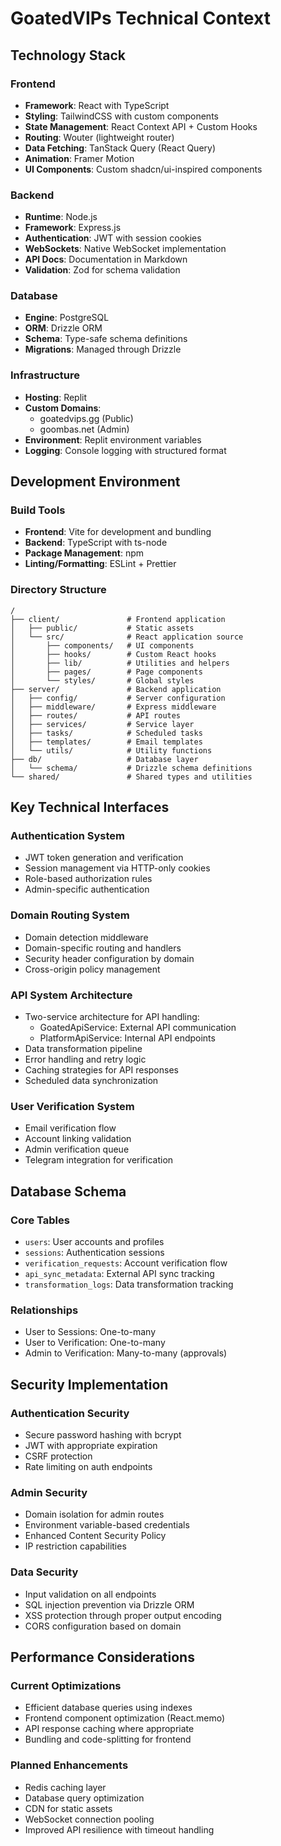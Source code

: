 # GoatedVIPs Technical Context

## Technology Stack

### Frontend
- **Framework**: React with TypeScript
- **Styling**: TailwindCSS with custom components
- **State Management**: React Context API + Custom Hooks
- **Routing**: Wouter (lightweight router)
- **Data Fetching**: TanStack Query (React Query)
- **Animation**: Framer Motion
- **UI Components**: Custom shadcn/ui-inspired components

### Backend
- **Runtime**: Node.js
- **Framework**: Express.js
- **Authentication**: JWT with session cookies
- **WebSockets**: Native WebSocket implementation
- **API Docs**: Documentation in Markdown
- **Validation**: Zod for schema validation

### Database
- **Engine**: PostgreSQL
- **ORM**: Drizzle ORM
- **Schema**: Type-safe schema definitions
- **Migrations**: Managed through Drizzle

### Infrastructure
- **Hosting**: Replit
- **Custom Domains**: 
  - goatedvips.gg (Public)
  - goombas.net (Admin)
- **Environment**: Replit environment variables
- **Logging**: Console logging with structured format

## Development Environment

### Build Tools
- **Frontend**: Vite for development and bundling
- **Backend**: TypeScript with ts-node
- **Package Management**: npm
- **Linting/Formatting**: ESLint + Prettier

### Directory Structure

```
/
├── client/               # Frontend application
│   ├── public/           # Static assets
│   └── src/              # React application source
│       ├── components/   # UI components
│       ├── hooks/        # Custom React hooks
│       ├── lib/          # Utilities and helpers
│       ├── pages/        # Page components
│       └── styles/       # Global styles
├── server/               # Backend application
│   ├── config/           # Server configuration
│   ├── middleware/       # Express middleware
│   ├── routes/           # API routes
│   ├── services/         # Service layer
│   ├── tasks/            # Scheduled tasks
│   ├── templates/        # Email templates
│   └── utils/            # Utility functions
├── db/                   # Database layer
│   └── schema/           # Drizzle schema definitions
└── shared/               # Shared types and utilities
```

## Key Technical Interfaces

### Authentication System
- JWT token generation and verification
- Session management via HTTP-only cookies
- Role-based authorization rules
- Admin-specific authentication

### Domain Routing System
- Domain detection middleware
- Domain-specific routing and handlers
- Security header configuration by domain
- Cross-origin policy management

### API System Architecture
- Two-service architecture for API handling:
  - GoatedApiService: External API communication
  - PlatformApiService: Internal API endpoints
- Data transformation pipeline
- Error handling and retry logic
- Caching strategies for API responses
- Scheduled data synchronization

### User Verification System
- Email verification flow
- Account linking validation
- Admin verification queue
- Telegram integration for verification

## Database Schema

### Core Tables
- `users`: User accounts and profiles
- `sessions`: Authentication sessions
- `verification_requests`: Account verification flow
- `api_sync_metadata`: External API sync tracking
- `transformation_logs`: Data transformation tracking

### Relationships
- User to Sessions: One-to-many
- User to Verification: One-to-many
- Admin to Verification: Many-to-many (approvals)

## Security Implementation

### Authentication Security
- Secure password hashing with bcrypt
- JWT with appropriate expiration
- CSRF protection
- Rate limiting on auth endpoints

### Admin Security
- Domain isolation for admin routes
- Environment variable-based credentials
- Enhanced Content Security Policy
- IP restriction capabilities

### Data Security
- Input validation on all endpoints
- SQL injection prevention via Drizzle ORM
- XSS protection through proper output encoding
- CORS configuration based on domain

## Performance Considerations

### Current Optimizations
- Efficient database queries using indexes
- Frontend component optimization (React.memo)
- API response caching where appropriate
- Bundling and code-splitting for frontend

### Planned Enhancements
- Redis caching layer
- Database query optimization
- CDN for static assets
- WebSocket connection pooling
- Improved API resilience with timeout handling

